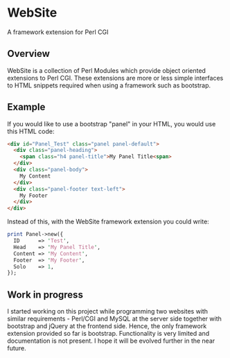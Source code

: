 WebSite
=======

A framework extension for Perl CGI

## Overview

WebSite is a collection of Perl Modules which provide object oriented extensions to Perl CGI. These extensions are more or less simple interfaces to HTML snippets required when using a framework such as bootstrap.

## Example

If you would like to use a bootstrap "panel" in your HTML, you would use this HTML code:

```html
<div id="Panel_Test" class="panel panel-default">
  <div class="panel-heading">
    <span class="h4 panel-title">My Panel Title<span>
  </div>
  <div class="panel-body">
    My Content
  </div>
  <div class="panel-footer text-left">
    My Footer
  </div>
</div>
```

Instead of this, with the WebSite framework extension you could write:

```perl
print Panel->new({
  ID      => 'Test',
  Head    => 'My Panel Title',
  Content => 'My Content',
  Footer  => 'My Footer',
  Solo    => 1,
});
```

## Work in progress

I started working on this project while programming two websites with similar requirements - Perl/CGI and MySQL at the server side together with bootstrap and jQuery at the frontend side. Hence, the only framework extension provided so far is bootstrap. Functionality is very limited and documentation is not present. I hope it will be evolved further in the near future.
